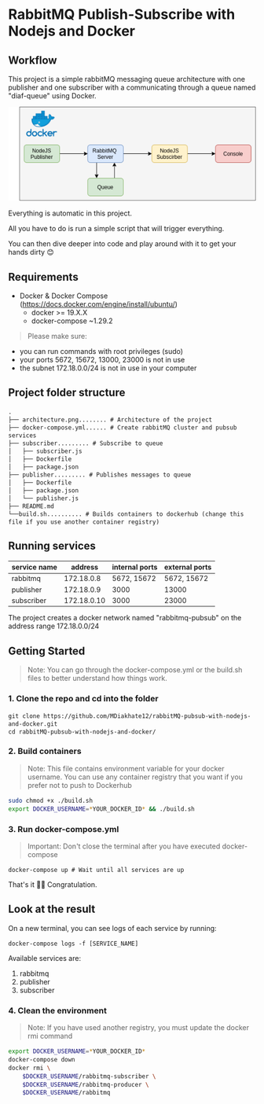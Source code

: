 # RabbitMQ Publish-Subscribe with Nodejs and Docker

## Workflow

This project is a simple rabbitMQ messaging queue architecture with one publisher and one subscriber with a communicating through a queue named "diaf-queue" using Docker.


<img src="architecture.png" />

Everything is automatic in this project.

All you have to do is run a simple script that will trigger everything.

You can then dive deeper into code and play around with it to get your hands dirty 😊

## Requirements

*   Docker & Docker Compose (https://docs.docker.com/engine/install/ubuntu/)
    *   docker >= 19.X.X 
    *   docker-compose ~1.29.2

> Please make sure:
*   you can run commands with root privileges (sudo)
*   your ports 5672, 15672, 13000, 23000  is not in use
*   the subnet 172.18.0.0/24 is not in use in your computer

## Project folder structure

```
.
├── architecture.png........ # Architecture of the project
├── docker-compose.yml...... # Create rabbitMQ cluster and pubsub services
├── subscriber......... # Subscribe to queue
│   ├── subscriber.js
│   ├── Dockerfile
│   ├── package.json
├── publisher......... # Publishes messages to queue
│   ├── Dockerfile
│   ├── package.json
│   └── publisher.js
├── README.md
└──build.sh.......... # Builds containers to dockerhub (change this file if you use another container registry)
```

## Running services

| service name | address     | internal ports | external ports |
|--------------|-------------|----------------|----------------|
| rabbitmq     | 172.18.0.8  | 5672, 15672    | 5672, 15672    |
| publisher    | 172.18.0.9  | 3000           | 13000          |
| subscriber   | 172.18.0.10 | 3000           | 23000          |

The project creates a docker network named "rabbitmq-pubsub" on the address range 172.18.0.0/24

## Getting Started

> Note: You can go through the docker-compose.yml or the build.sh files to better understand how things work. 

### 1. Clone the repo and cd into the folder

```
git clone https://github.com/MDiakhate12/rabbitMQ-pubsub-with-nodejs-and-docker.git
cd rabbitMQ-pubsub-with-nodejs-and-docker/
```

### 2. Build containers
> Note: This file contains environment variable for your docker username. You can use any container registry that you want if you prefer not to push to Dockerhub
```bash
sudo chmod +x ./build.sh
export DOCKER_USERNAME=*YOUR_DOCKER_ID* && ./build.sh
```

### 3. Run docker-compose.yml

> Important: Don't close the terminal after you have executed docker-compose <br>

```
docker-compose up # Wait until all services are up
```

That's it 🎉🎉 Congratulation.

## Look at the result

On a new terminal, you can see logs of each service by running:

```
docker-compose logs -f [SERVICE_NAME]
```

Available services are:
1.  rabbitmq
2.  publisher
3.  subscriber

### 4. Clean the environment
> Note: If you have used another registry, you must update the docker rmi command
```bash
export DOCKER_USERNAME=*YOUR_DOCKER_ID*
docker-compose down
docker rmi \
    $DOCKER_USERNAME/rabbitmq-subscriber \
    $DOCKER_USERNAME/rabbitmq-producer \
    $DOCKER_USERNAME/rabbitmq
```